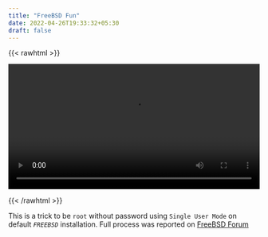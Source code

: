 ```yaml
---
title: "FreeBSD Fun"
date: 2022-04-26T19:33:32+05:30
draft: false
---
```


{{< rawhtml >}} 

<video width=100% controls autoplay>
    <source src="freebsd.mp4" type="video/mp4">
</video>

{{< /rawhtml >}}

This is a trick to be `root` without password using `Single User Mode` on default *`FREEBSD`* installation. Full process was reported on [FreeBSD Forum](https://forums.freebsd.org/threads/bug-no-feature-sure-but.84393/)
